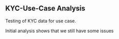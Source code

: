 ## KYC-Use-Case Analysis
Testing of KYC data for use case.

Initial analysis shows that we still have some issues
